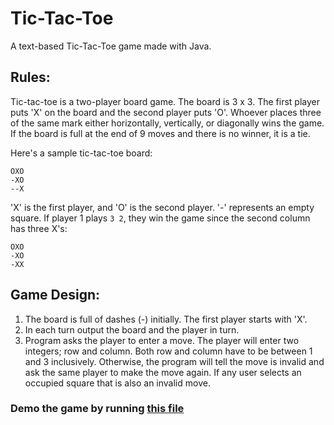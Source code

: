 # Tic-Tac-Toe

A text-based Tic-Tac-Toe game made with Java.

## Rules:

Tic-tac-toe is a two-player board game. The board is 3 x 3. The first player puts 'X' on the board and the second player puts 'O'. Whoever places three of the same mark either horizontally, vertically, or diagonally wins the game. If the board is full at the end of 9 moves and there is no winner, it is a tie.

Here's a sample tic-tac-toe board:

```
OXO
-XO
--X
```

'X' is the first player, and 'O' is the second player. '-' represents an empty square. If player 1 plays `3 2`, they win the game since the second column has three X's:
```
OXO
-XO
-XX
```


## Game Design:

1. The board is full of dashes (-) initially. The first player starts with 'X'.
2. In each turn output the board and the player in turn.
3. Program asks the player to enter a move. The player will enter two integers; row and column. Both row and column have to be between 1 and 3 inclusively. Otherwise, the program will tell the move is invalid and ask the same player to make the move again. If any user selects an occupied square that is also an invalid move.

### Demo the game by running [this file](https://github.com/advious/Tic-Tac-Toe/blob/main/TicTacToe.java)
